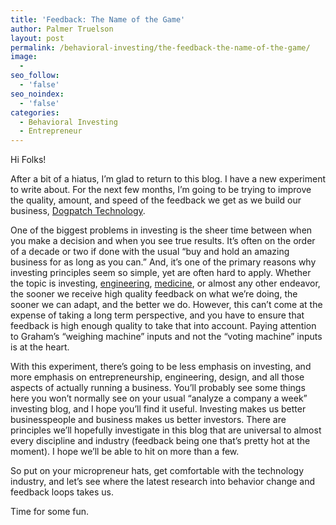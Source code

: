 ```yaml
---
title: 'Feedback: The Name of the Game'
author: Palmer Truelson
layout: post
permalink: /behavioral-investing/the-feedback-the-name-of-the-game/
image:
  - 
seo_follow:
  - 'false'
seo_noindex:
  - 'false'
categories:
  - Behavioral Investing
  - Entrepreneur
---
```

Hi Folks!

After a bit of a hiatus, I&#8217;m glad to return to this blog. I have a new experiment to write about. For the next few months, I&#8217;m going to be trying to improve the quality, amount, and speed of the feedback we get as we build our business, <a title="Dogpatch Technology" href="http://www.dogpatchtech.com" onclick="javascript:_gaq.push(['_trackEvent','outbound-article','http://www.dogpatchtech.com']);" target="_blank">Dogpatch Technology</a>.

One of the biggest problems in investing is the sheer time between when you make a decision and when you see true results. It&#8217;s often on the order of a decade or two if done with the usual &#8220;buy and hold an amazing business for as long as you can.&#8221; And, it&#8217;s one of the primary reasons why investing principles seem so simple, yet are often hard to apply. Whether the topic is investing, <a title="Fail Fast in Software" href="http://www.codinghorror.com/blog/2012/03/visualizing-code-to-fail-faster.html" onclick="javascript:_gaq.push(['_trackEvent','outbound-article','http://www.codinghorror.com']);" target="_blank">engineering</a>, <a title="Medicine Feedback Loop Talk" href="http://www.wired.co.uk/news/archive/2011-10/13/massive-health" onclick="javascript:_gaq.push(['_trackEvent','outbound-article','http://www.wired.co.uk']);" target="_blank">medicine</a>, or almost any other endeavor, the sooner we receive high quality feedback on what we&#8217;re doing, the sooner we can adapt, and the better we do. However, this can&#8217;t come at the expense of taking a long term perspective, and you have to ensure that feedback is high enough quality to take that into account. Paying attention to Graham&#8217;s &#8220;weighing machine&#8221; inputs and not the &#8220;voting machine&#8221; inputs is at the heart.

With this experiment, there&#8217;s going to be less emphasis on investing, and more emphasis on entrepreneurship, engineering, design, and all those aspects of actually running a business. You&#8217;ll probably see some things here you won&#8217;t normally see on your usual &#8220;analyze a company a week&#8221; investing blog, and I hope you&#8217;ll find it useful. Investing makes us better businesspeople and business makes us better investors. There are principles we&#8217;ll hopefully investigate in this blog that are universal to almost every discipline and industry (feedback being one that&#8217;s pretty hot at the moment). I hope we&#8217;ll be able to hit on more than a few.

So put on your micropreneur hats, get comfortable with the technology industry, and let&#8217;s see where the latest research into behavior change and feedback loops takes us.

Time for some fun.